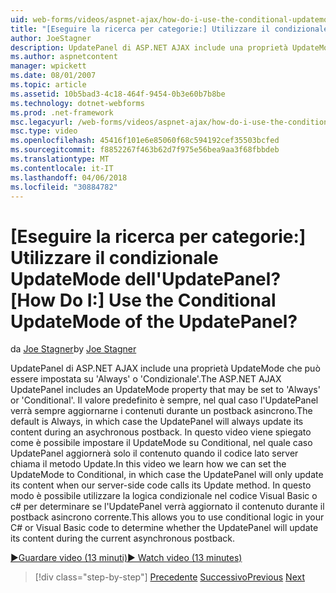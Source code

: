 ```yaml
---
uid: web-forms/videos/aspnet-ajax/how-do-i-use-the-conditional-updatemode-of-the-updatepanel
title: "[Eseguire la ricerca per categorie:] Utilizzare il condizionale UpdateMode dell'UpdatePanel? | Microsoft Docs"
author: JoeStagner
description: UpdatePanel di ASP.NET AJAX include una proprietà UpdateMode che può essere impostata su 'Always' o 'Condizionale'. Il valore predefinito è sempre, nel qual caso il UpdatePan...
ms.author: aspnetcontent
manager: wpickett
ms.date: 08/01/2007
ms.topic: article
ms.assetid: 10b5bad3-4c18-464f-9454-0b3e60b7b8be
ms.technology: dotnet-webforms
ms.prod: .net-framework
msc.legacyurl: /web-forms/videos/aspnet-ajax/how-do-i-use-the-conditional-updatemode-of-the-updatepanel
msc.type: video
ms.openlocfilehash: 45416f101e6e85060f68c594192cef35503bcfed
ms.sourcegitcommit: f8852267f463b62d7f975e56bea9aa3f68fbbdeb
ms.translationtype: MT
ms.contentlocale: it-IT
ms.lasthandoff: 04/06/2018
ms.locfileid: "30884782"
---
```

<a name="how-do-i-use-the-conditional-updatemode-of-the-updatepanel"></a><span data-ttu-id="cdbab-105">[Eseguire la ricerca per categorie:] Utilizzare il condizionale UpdateMode dell'UpdatePanel?</span><span class="sxs-lookup"><span data-stu-id="cdbab-105">[How Do I:] Use the Conditional UpdateMode of the UpdatePanel?</span></span>
====================
<span data-ttu-id="cdbab-106">da [Joe Stagner](https://github.com/JoeStagner)</span><span class="sxs-lookup"><span data-stu-id="cdbab-106">by [Joe Stagner](https://github.com/JoeStagner)</span></span>

<span data-ttu-id="cdbab-107">UpdatePanel di ASP.NET AJAX include una proprietà UpdateMode che può essere impostata su 'Always' o 'Condizionale'.</span><span class="sxs-lookup"><span data-stu-id="cdbab-107">The ASP.NET AJAX UpdatePanel includes an UpdateMode property that may be set to 'Always' or 'Conditional'.</span></span> <span data-ttu-id="cdbab-108">Il valore predefinito è sempre, nel qual caso l'UpdatePanel verrà sempre aggiornarne i contenuti durante un postback asincrono.</span><span class="sxs-lookup"><span data-stu-id="cdbab-108">The default is Always, in which case the UpdatePanel will always update its content during an asychronous postback.</span></span> <span data-ttu-id="cdbab-109">In questo video viene spiegato come è possibile impostare il UpdateMode su Conditional, nel quale caso UpdatePanel aggiornerà solo il contenuto quando il codice lato server chiama il metodo Update.</span><span class="sxs-lookup"><span data-stu-id="cdbab-109">In this video we learn how we can set the UpdateMode to Conditional, in which case the UpdatePanel will only update its content when our server-side code calls its Update method.</span></span> <span data-ttu-id="cdbab-110">In questo modo è possibile utilizzare la logica condizionale nel codice Visual Basic o c# per determinare se l'UpdatePanel verrà aggiornato il contenuto durante il postback asincrono corrente.</span><span class="sxs-lookup"><span data-stu-id="cdbab-110">This allows you to use conditional logic in your C# or Visual Basic code to determine whether the UpdatePanel will update its content during the current asynchronous postback.</span></span>

[<span data-ttu-id="cdbab-111">&#9654;Guardare video (13 minuti)</span><span class="sxs-lookup"><span data-stu-id="cdbab-111">&#9654; Watch video (13 minutes)</span></span>](https://channel9.msdn.com/Blogs/ASP-NET-Site-Videos/how-do-i-use-the-conditional-updatemode-of-the-updatepanel)

> [!div class="step-by-step"]
> <span data-ttu-id="cdbab-112">[Precedente](how-do-i-determine-whether-an-asynchronous-postback-has-occurred.md)
> [Successivo](how-do-i-implement-the-persistent-communications-pattern-with-the-updatepanel.md)</span><span class="sxs-lookup"><span data-stu-id="cdbab-112">[Previous](how-do-i-determine-whether-an-asynchronous-postback-has-occurred.md)
[Next](how-do-i-implement-the-persistent-communications-pattern-with-the-updatepanel.md)</span></span>
